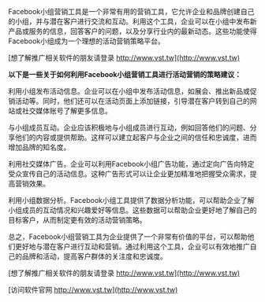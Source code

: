 Facebook小组营销工具是一个非常有用的营销工具，它允许企业和品牌创建自己的小组，并与潜在客户进行交流和互动。利用这个工具，企业可以在小组中发布新产品或服务的信息，回答客户的问题，以及分享行业内的最新动态。这些功能使得Facebook小组成为一个理想的活动营销策略平台。

[想了解推广相关软件的朋友请登录 http://www.vst.tw](http://www.vst.tw)

**以下是一些关于如何利用Facebook小组营销工具进行活动营销的策略建议：**

利用小组发布活动信息。企业可以在小组中发布活动信息，如展会、推出新品或促销活动等。同时，他们还可以在活动页面上添加链接，引导潜在客户转到自己的网站或社交媒体账号了解更多信息。

与小组成员互动。企业应该积极地与小组成员进行互动，例如回答他们的问题、分享他们的内容或提供帮助。这样可以建立起客户与企业之间的信任和忠诚度，进而增加品牌的知名度。

利用社交媒体广告。企业可以利用Facebook小组广告功能，通过定向广告向特定受众宣传自己的活动信息。这种广告形式可以让企业更加精准地把握受众需求，提高营销效果。

利用小组数据分析。Facebook小组工具提供了数据分析功能，可以帮助企业了解小组成员的互动情况和兴趣爱好等信息。这些数据可以帮助企业更好地了解自己的目标客户，从而制定更有效的活动营销策略。

总之，Facebook小组营销工具为企业提供了一个非常有价值的平台，可以帮助他们更好地与潜在客户进行互动和营销。通过利用这个工具，企业可以有效地推广自己的品牌和活动，提高客户群体的关注度和忠诚度。

[想了解推广相关软件的朋友请登录 http://www.vst.tw](http://www.vst.tw)


[访问软件官网 http://www.vst.tw](http://www.vst.tw)
